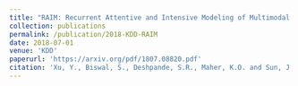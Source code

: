 ```yaml
---
title: "RAIM: Recurrent Attentive and Intensive Modeling of Multimodal Continuous Patient Moni- toring Data"
collection: publications
permalink: /publication/2018-KDD-RAIM
date: 2018-07-01
venue: 'KDD'
paperurl: 'https://arxiv.org/pdf/1807.08820.pdf'
citation: 'Xu, Y., Biswal, S., Deshpande, S.R., Maher, K.O. and Sun, J., 2018, July. RAIM: Recurrent Attentive and Intensive Model of Multimodal Patient Monitoring Data. In Proceedings of the 24th ACM SIGKDD International Conference on Knowledge Discovery & Data Mining (pp. 2565-2573). ACM.'
---
```

